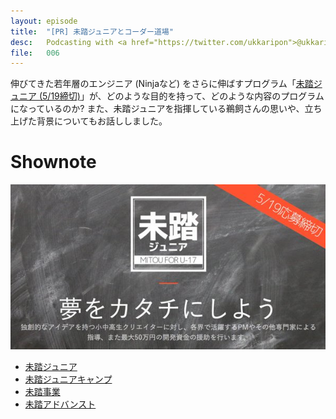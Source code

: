 ```yaml
---
layout: episode
title:  "[PR] 未踏ジュニアとコーダー道場"
desc:   Podcasting with <a href="https://twitter.com/ukkaripon">@ukkaripon</a>.
file:   006
---
```


伸びてきた若年層のエンジニア (Ninjaなど) をさらに伸ばすプログラム「[未踏ジュニア (5/19締切)](http://jr.mitou.org/)」が、どのような目的を持って、どのような内容のプログラムになっているのか? また、未踏ジュニアを指揮している鵜飼さんの思いや、立ち上げた背景についてもお話ししました。

# Shownote

[![Mitou Jr. Cover Photo](/img/mitoujr_cover.jpg)](http://jr.mitou.org/)

- [未踏ジュニア](http://jr.mitou.org/)
- [未踏ジュニアキャンプ](http://jr.mitou.org/camp/)
- [未踏事業](https://www.ipa.go.jp/jinzai/mitou/portal_index.html)
- [未踏アドバンスト](https://www.ipa.go.jp/jinzai/advanced/2017/koubo_index.html)

